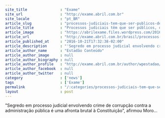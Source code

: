 ```yaml
---
site_title               : "Exame"
site_url                 : "http://exame.abril.com.br"
site_locale              : "pt_BR"
article_slug             : "processos-judiciais-tem-que-ser-publicos-defende-moro"
article_title            : "Processos judiciais têm que ser públicos, defende Moro"
article_image            : "https://abrilexame.files.wordpress.com/2016/10/original_sergio-moro3.jpg?quality=70&strip=all&w=960"
article_url              : "http://exame.abril.com.br/brasil/processos-judiciais-tem-que-ser-publicos-defende-moro/"
article_published_at     : "2016-10-21T17:32:38-02:00"
article_description      : "'Segredo em processo judicial envolvendo crime de corrupção contra a administração pública é uma afronta brutal à Constituição', afirmou Moro..."
article_author_name      : "Estadão Conteúdo"
article_author_image     : null
article_author_biography : null
article_author_profile   : "http://exame.abril.com.br/author/wpestadao/"
article_author_facebook  : null
article_author_twitter   : null
category                 : ['news']
tags                     : ['Exame']
permalink                : "/:categories/processos-judiciais-tem-que-ser-publicos-defende-moro/"
layout                   : post
---
```


"Segredo em processo judicial envolvendo crime de corrupção contra a administração pública é uma afronta brutal à Constituição", afirmou Moro...
